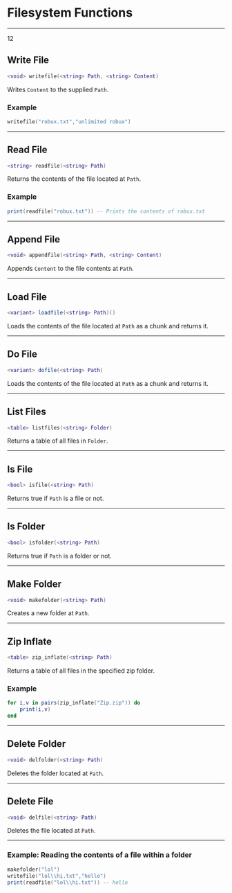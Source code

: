 # Filesystem Functions
---

12

## Write File

```lua
<void> writefile(<string> Path, <string> Content)
```

Writes `Content` to the supplied `Path`.

### Example

```lua
writefile("robux.txt","unlimited robux")
```

***

## Read File

```lua
<string> readfile(<string> Path)
```

Returns the contents of the file located at `Path`.

### Example

```lua
print(readfile("robux.txt")) -- Prints the contents of robux.txt
```

***

## Append File

```lua
<void> appendfile(<string> Path, <string> Content)
```

Appends `Content` to the file contents at `Path`.

***

## Load File

```lua
<variant> loadfile(<string> Path)()
```

Loads the contents of the file located at `Path` as a chunk and returns it.

***

## Do File

```lua
<variant> dofile(<string> Path)
```

Loads the contents of the file located at `Path` as a chunk and returns it.

***

## List Files

```lua
<table> listfiles(<string> Folder)
```

Returns a table of all files in `Folder`.

***

## Is File

```lua
<bool> isfile(<string> Path)
```

Returns true if `Path` is a file or not.

***

## Is Folder

```lua
<bool> isfolder(<string> Path)
```

Returns true if `Path` is a folder or not.

***

## Make Folder

```lua
<void> makefolder(<string> Path)
```

Creates a new folder at `Path`.

***

## Zip Inflate 

```lua
<table> zip_inflate(<string> Path)
```

Returns a table of all files in the specified zip folder.

### Example 

```lua
for i,v in pairs(zip_inflate("Zip.zip")) do
    print(i,v)
end
```

***

## Delete Folder

```lua
<void> delfolder(<string> Path)
```

Deletes the folder located at `Path`.

***

## Delete File

```lua
<void> delfile(<string> Path)
```

Deletes the file located at `Path`.

***

### Example: Reading the contents of a file within a folder

```lua
makefolder("lol")
writefile("lol\\hi.txt","hello")
print(readfile("lol\\hi.txt")) -- hello
```
